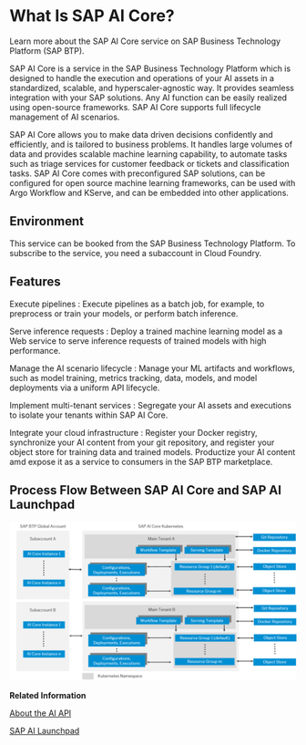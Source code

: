 <!-- loiod029a32c22fb45fbb607e6a2c48c8a0e -->

# What Is SAP AI Core?

Learn more about the SAP AI Core service on SAP Business Technology Platform \(SAP BTP\).

SAP AI Core is a service in the SAP Business Technology Platform which is designed to handle the execution and operations of your AI assets in a standardized, scalable, and hyperscaler-agnostic way. It provides seamless integration with your SAP solutions. Any AI function can be easily realized using open-source frameworks. SAP AI Core supports full lifecycle management of AI scenarios.

SAP AI Core allows you to make data driven decisions confidently and efficiently, and is tailored to business problems. It handles large volumes of data and provides scalable machine learning capability, to automate tasks such as triage services for customer feedback or tickets and classification tasks. SAP AI Core comes with preconfigured SAP solutions, can be configured for open source machine learning frameworks, can be used with Argo Workflow and KServe, and can be embedded into other applications.



<a name="loiod029a32c22fb45fbb607e6a2c48c8a0e__section_cfb_tt3_snb"/>

## Environment

This service can be booked from the SAP Business Technology Platform. To subscribe to the service, you need a subaccount in Cloud Foundry.



<a name="loiod029a32c22fb45fbb607e6a2c48c8a0e__section_efb_tt3_snb"/>

## Features

  Execute pipelines 
 :   Execute pipelines as a batch job, for example, to preprocess or train your models, or perform batch inference.

   Serve inference requests 
 :   Deploy а trained machine learning model as a Web service to serve inference requests of trained models with high performance.

   Manage the AI scenario lifecycle 
 :   Manage your ML artifacts and workflows, such as model training, metrics tracking, data, models, and model deployments via a uniform API lifecycle.

   Implement multi-tenant services 
 :   Segregate your AI assets and executions to isolate your tenants within SAP AI Core.

   Integrate your cloud infrastructure 
 :   Register your Docker registry, synchronize your AI content from your git repository, and register your object store for training data and trained models. Productize your AI content amd expose it as a service to consumers in the SAP BTP marketplace.

 

<a name="loiod029a32c22fb45fbb607e6a2c48c8a0e__section_jq4_gpf_4rb"/>

## Process Flow Between SAP AI Core and SAP AI Launchpad

 ![](images/Process_Flow_AI_Launchpad_to_AI_Core_d8dde1d.png) 

**Related Information**  


[About the AI API](about-the-ai-api-716d4c3.md "The AI API lets you manage your AI assets (such as training scripts, data, models, and model servers) across multiple runtimes.")

[SAP AI Launchpad](https://help.sap.com/viewer/product/AI_LAUNCHPAD/INTERNAL/en-US)


